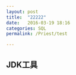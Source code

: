 ```yaml
---
layout: post
title:  "22222"
date:   2016-03-19 18:16
categories: SQL
permalink: /Priest/test

---
```




<h2>JDK工具</h2>